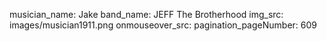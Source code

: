 musician_name: Jake
band_name: JEFF The Brotherhood
img_src: images/musician1911.png
onmouseover_src: 
pagination_pageNumber: 609